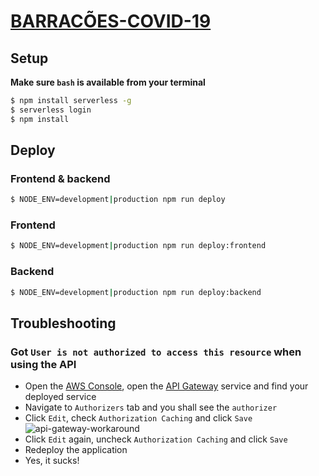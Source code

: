 # [BARRACÕES-COVID-19](https://github.com/rodrigogs/barracoes-covid-19/blob/master/media/Barraca%CC%83o%20Digital%20COVID-19.pdf)

## Setup
**Make sure `bash` is available from your terminal**
```bash
$ npm install serverless -g
$ serverless login
$ npm install
```

## Deploy
### Frontend & backend
```bash
$ NODE_ENV=development|production npm run deploy
```

### Frontend
```bash
$ NODE_ENV=development|production npm run deploy:frontend
```

### Backend
```bash
$ NODE_ENV=development|production npm run deploy:backend
```

## Troubleshooting
### Got `User is not authorized to access this resource` when using the API
* Open the [AWS Console](https://console.aws.amazon.com/console), open the [API Gateway](https://console.aws.amazon.com/apigateway) service and find your deployed service
* Navigate to `Authorizers` tab and you shall see the `authorizer`
* Click `Edit`, check `Authorization Caching` and click `Save`
    ![api-gateway-workaround](https://github.com/rodrigogs/barracoes-covid-19/blob/master/media/api-gateway-workaround.png)
* Click `Edit` again, uncheck `Authorization Caching` and click `Save`
* Redeploy the application
* Yes, it sucks!
